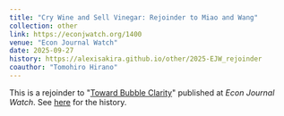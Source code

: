 ```yaml
---
title: "Cry Wine and Sell Vinegar: Rejoinder to Miao and Wang"
collection: other
link: https://econjwatch.org/1400
venue: "Econ Journal Watch"
date: 2025-09-27
history: https://alexisakira.github.io/other/2025-EJW_rejoinder
coauthor: "Tomohiro Hirano"
---
```


This is a rejoinder to "[Toward Bubble Clarity](https://econjwatch.org/1384)" published at *Econ Journal Watch*. See [here](https://alexisakira.github.io/publications/2025-EJW) for the history.
